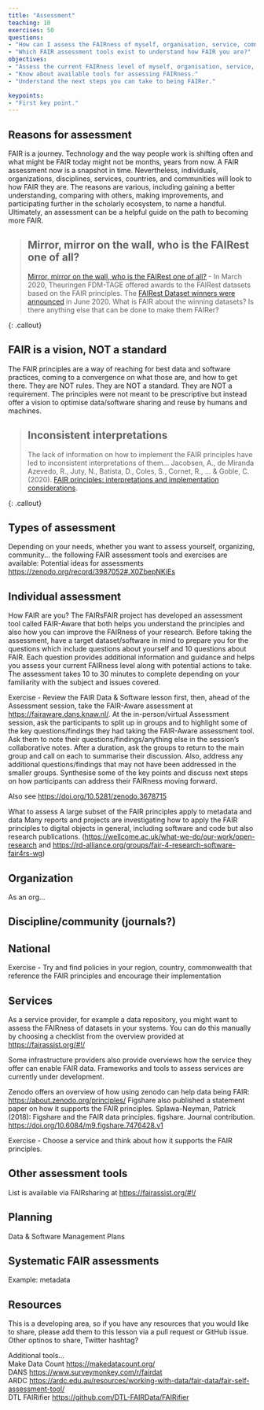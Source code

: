 ```yaml
---
title: "Assessment"
teaching: 10
exercises: 50
questions:
- "How can I assess the FAIRness of myself, organisation, service, community… ?"
- "Which FAIR assessment tools exist to understand how FAIR you are?"
objectives:
- "Assess the current FAIRness level of myself, organisation, service, community..."
- "Know about available tools for assessing FAIRness."
- "Understand the next steps you can take to being FAIRer."

keypoints:
- "First key point."
---
```


## Reasons for assessment

FAIR is a journey. Technology and the way people work is shifting often and what might be FAIR today might not be months, years from now. A FAIR assessment now is a snapshot in time. Nevertheless, individuals, organizations, disciplines, services, countries, and communities will look to how FAIR they are. The reasons are various, including gaining a better understanding, comparing with others, making improvements, and participating further in the scholarly ecosystem, to name a handful. Ultimately, an assessment can be a helpful guide on the path to becoming more FAIR.

> ## Mirror, mirror on the wall, who is the FAIRest one of all? 
> [Mirror, mirror on the wall, who is the FAIRest one of all?](https://forschungsdaten-thueringen.de/entry/mirror-mirror-on-the-wall-tkfdm-announces-fairest-dataset-award.html) - In March 2020, Theuringen FDM-TAGE offered awards to the FAIRest datasets based on the FAIR principles. The [FAIRest Dataset winners were announced](https://forschungsdaten-thueringen.de/entry/and-the-winner-is.html) in June 2020. What is FAIR about the winning datasets? Is there anything else that can be done to make them FAIRer?
>
{: .callout}

## FAIR is a vision, NOT a standard

The FAIR principles are a way of reaching for best data and software practices, coming to a convergence on what those are, and how to get there. They are NOT rules. They are NOT a standard. They are NOT a requirement. The principles were not meant to be prescriptive but instead offer a vision to optimise data/software sharing and reuse by humans and machines. 

> ## Inconsistent interpretations
> The lack of information on how to implement the FAIR principles have led to inconsistent interpretations of them... Jacobsen, A., de Miranda Azevedo, R., Juty, N., Batista, D., Coles, S., Cornet, R., ... & Goble, C. (2020). [FAIR principles: interpretations and implementation considerations](https://www.mitpressjournals.org/doi/full/10.1162/dint_r_00024).
>
{: .callout}

## Types of assessment

Depending on your needs, whether you want to assess yourself, organizing, community...  the following FAIR assessment tools and exercises are available:
Potential ideas for assessments https://zenodo.org/record/3987052#.X0ZbepNKiEs

## Individual assessment

How FAIR are you? The FAIRsFAIR project has developed an assessment tool called FAIR-Aware that both helps you understand the principles and also how you can improve the FAIRness of your research. Before taking the assessment, have a target dataset/software in mind to prepare you for the questions which include questions about yourself and 10 questions about FAIR. Each question provides additional information and guidance and helps you assess your current FAIRness level along with potential actions to take. The assessment takes 10 to 30 minutes to complete depending on your familiarity with the subject and issues covered.

Exercise - Review the FAIR Data & Software lesson first, then, ahead of the Assessment session, take the FAIR-Aware assessment at https://fairaware.dans.knaw.nl/. At the in-person/virtual Assessment session, ask the participants to split up in groups and to highlight some of the key questions/findings they had taking the FAIR-Aware assessment tool. Ask them to note their questions/findings/anything else in the session’s collaborative notes. After a duration, ask the groups to return to the main group and call on each to summarise their discussion. Also, address any additional questions/findings that may not have been addressed in the smaller groups. Synthesise some of the key points and discuss next steps on how participants can address their FAIRness moving forward.

Also see https://doi.org/10.5281/zenodo.3678715

What to assess
A large subset of the FAIR principles apply to metadata and data
Many reports and projects are investigating how to apply the FAIR principles to digital objects in general, including software and code but also research publications. (https://wellcome.ac.uk/what-we-do/our-work/open-research and https://rd-alliance.org/groups/fair-4-research-software-fair4rs-wg)

## Organization
As an org…

## Discipline/community (journals?)

## National

Exercise - Try and find policies in your region, country, commonwealth that reference the FAIR principles and encourage their implementation

## Services

As a service provider, for example a data repository, you might want to assess the FAIRness of datasets in your systems. You can do this manually by choosing a checklist from the overview provided at https://fairassist.org/#!/

Some infrastructure providers also provide overviews how the service they offer can enable FAIR data. Frameworks and tools to assess services are currently under development.

Zenodo offers an overview of how using zenodo can help data being FAIR: https://about.zenodo.org/principles/ 
Figshare also published a statement paper on how it supports the FAIR principles.
Splawa-Neyman, Patrick (2018): Figshare and the FAIR data principles. figshare. Journal contribution. https://doi.org/10.6084/m9.figshare.7476428.v1 

Exercise - Choose a service and think about how it supports the FAIR principles. 

## Other assessment tools 

List is available via FAIRsharing at https://fairassist.org/#!/

## Planning

Data & Software Management Plans

## Systematic FAIR assessments 
Example: metadata


## Resources
This is a developing area, so if you have any resources that you would like to share, please add them to this lesson via a pull request or GitHub issue.
Other optinos to share, Twitter hashtag?

Additional tools…  
Make Data Count https://makedatacount.org/  
DANS https://www.surveymonkey.com/r/fairdat  
ARDC https://ardc.edu.au/resources/working-with-data/fair-data/fair-self-assessment-tool/  
DTL FAIRifier https://github.com/DTL-FAIRData/FAIRifier 


